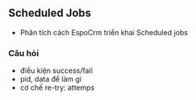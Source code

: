 ## Scheduled Jobs
- Phân tích cách EspoCrm triển khai Scheduled jobs

### Câu hỏi
- điều kiện success/fail
- pid, data để làm gì
- cơ chế re-try: attemps